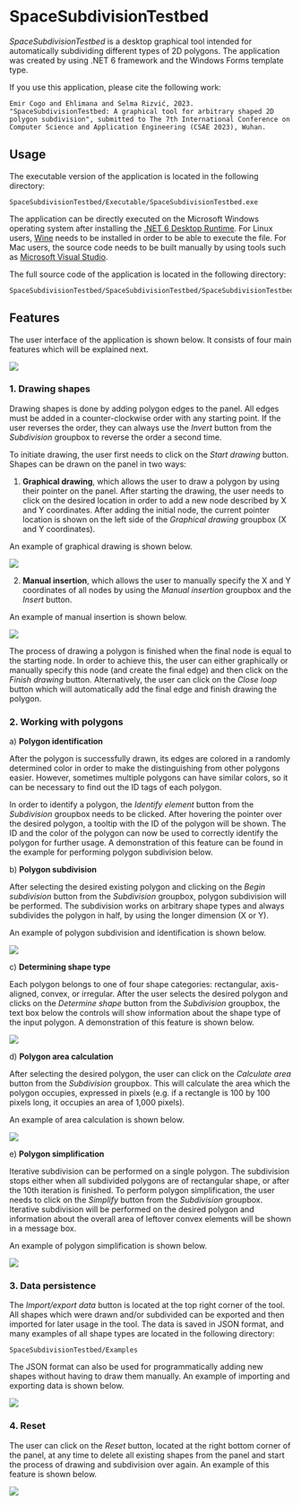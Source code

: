 # SpaceSubdivisionTestbed

*SpaceSubdivisionTestbed* is a desktop graphical tool intended for automatically subdividing different types of 2D polygons. The application was created by using .NET 6 framework and the Windows Forms template type.

If you use this application, please cite the following work:

```
Emir Cogo and Ehlimana and Selma Rizvić, 2023. "SpaceSubdivisionTestbed: A graphical tool for arbitrary shaped 2D polygon subdivision", submitted to The 7th International Conference on Computer Science and Application Engineering (CSAE 2023), Wuhan.
```

## Usage

The executable version of the application is located in the following directory:

```
SpaceSubdivisionTestbed/Executable/SpaceSubdivisionTestbed.exe
```

The application can be directly executed on the Microsoft Windows operating system after installing the [.NET 6 Desktop Runtime](https://dotnet.microsoft.com/en-us/download/dotnet/6.0). For Linux users, [Wine](https://www.winehq.org) needs to be installed in order to be able to execute the file. For Mac users, the source code needs to be built manually by using tools such as [Microsoft Visual Studio](https://visualstudio.microsoft.com/vs/mac/).

The full source code of the application is located in the following directory:

```
SpaceSubdivisionTestbed/SpaceSubdivisionTestbed/SpaceSubdivisionTestbed.sln
```

## Features

The user interface of the application is shown below. It consists of four main features which will be explained next.

![](https://github.com/ehlymana/SpaceSubdivisionTestbed/blob/main/README%20figures/initial_UI.png)

### 1. Drawing shapes

Drawing shapes is done by adding polygon edges to the panel. All edges must be added in a counter-clockwise order with any starting point. If the user reverses the order, they can always use the *Invert* button from the *Subdivision* groupbox to reverse the order a second time.

To initiate drawing, the user first needs to click on the *Start drawing* button. Shapes can be drawn on the panel in two ways:

1. **Graphical drawing**, which allows the user to draw a polygon by using their pointer on the panel. After starting the drawing, the user needs to click on the desired location in order to add a new node described by X and Y coordinates. After adding the initial node, the current pointer location is shown on the left side of the *Graphical drawing* groupbox (X and Y coordinates).

An example of graphical drawing is shown below.

![](https://github.com/ehlymana/SpaceSubdivisionTestbed/blob/main/README%20figures/draw.gif)

2. **Manual insertion**, which allows the user to manually specify the X and Y coordinates of all nodes by using the *Manual insertion* groupbox and the *Insert* button.

An example of manual insertion is shown below.

![](https://github.com/ehlymana/SpaceSubdivisionTestbed/blob/main/README%20figures/manual.gif)

The process of drawing a polygon is finished when the final node is equal to the starting node. In order to achieve this, the user can either graphically or manually specify this node (and create the final edge) and then click on the *Finish drawing* button. Alternatively, the user can click on the *Close loop* button which will automatically add the final edge and finish drawing the polygon.

### 2. Working with polygons

a) **Polygon identification**

After the polygon is successfully drawn, its edges are colored in a randomly determined color in order to make the distinguishing from other polygons easier. However, sometimes multiple polygons can have similar colors, so it can be necessary to find out the ID tags of each polygon.

In order to identify a polygon, the *Identify element* button from the *Subdivision* groupbox needs to be clicked. After hovering the pointer over the desired polygon, a tooltip with the ID of the polygon will be shown. The ID and the color of the polygon can now be used to correctly identify the polygon for further usage. A demonstration of this feature can be found in the example for performing polygon subdivision below.

b) **Polygon subdivision**

After selecting the desired existing polygon and clicking on the *Begin subdivision* button from the *Subdivision* groupbox, polygon subdivision will be performed. The subdivision works on arbitrary shape types and always subdivides the polygon in half, by using the longer dimension (X or Y).

An example of polygon subdivision and identification is shown below.

![](https://github.com/ehlymana/SpaceSubdivisionTestbed/blob/main/README%20figures/subdivision.gif)

c) **Determining shape type**

Each polygon belongs to one of four shape categories: rectangular, axis-aligned, convex, or irregular. After the user selects the desired polygon and clicks on the *Determine shape* button from the *Subdivision* groupbox, the text box below the controls will show information about the shape type of the input polygon. A demonstration of this feature is shown below.

![](https://github.com/ehlymana/SpaceSubdivisionTestbed/blob/main/README%20figures/shapetype.gif)

d) **Polygon area calculation**

After selecting the desired polygon, the user can click on the *Calculate area* button from the *Subdivision* groupbox. This will calculate the area which the polygon occupies, expressed in pixels (e.g. if a rectangle is 100 by 100 pixels long, it occupies an area of 1,000 pixels).

An example of area calculation is shown below.

![](https://github.com/ehlymana/SpaceSubdivisionTestbed/blob/main/README%20figures/area.gif)

e) **Polygon simplification**

Iterative subdivision can be performed on a single polygon. The subdivision stops either when all subdivided polygons are of rectangular shape, or after the 10th iteration is finished. To perform polygon simplification, the user needs to click on the *Simplify* button from the *Subdivision* groupbox. Iterative subdivision will be performed on the desired polygon and information about the overall area of leftover convex elements will be shown in a message box.

An example of polygon simplification is shown below.

![](https://github.com/ehlymana/SpaceSubdivisionTestbed/blob/main/README%20figures/simplification.gif)

### 3. Data persistence

The *Import/export data* button is located at the top right corner of the tool. All shapes which were drawn and/or subdivided can be exported and then imported for later usage in the tool. The data is saved in JSON format, and many examples of all shape types are located in the following directory:

```
SpaceSubdivisionTestbed/Examples
```

The JSON format can also be used for programmatically adding new shapes without having to draw them manually. An example of importing and exporting data is shown below.

![](https://github.com/ehlymana/SpaceSubdivisionTestbed/blob/main/README%20figures/importexport.gif)

### 4. Reset

The user can click on the *Reset* button, located at the right bottom corner of the panel, at any time to delete all existing shapes from the panel and start the process of drawing and subdivision over again. An example of this feature is shown below.

![](https://github.com/ehlymana/SpaceSubdivisionTestbed/blob/main/README%20figures/reset.gif)
